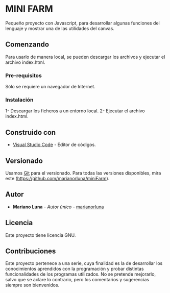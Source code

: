 # MINI FARM

Pequeño proyecto con Javascript, para desarrollar algunas funciones del lenguaje y mostrar una de las utilidades del canvas.

## Comenzando

Para usarlo de manera local, se pueden descargar los archivos y ejecutar el archivo index.html.

### Pre-requisitos

Sólo se requiere un navegador de Internet.

### Instalación

1- Descargar los ficheros a un entorno local.
2- Ejecutar el archivo index.html.

## Construido con

* [Visual Studio Code](https://code.visualstudio.com/docs) - Editor de códigos.

## Versionado

Usamos [Git](https://git-scm.com/) para el versionado. Para todas las versiones disponibles, mira este (https://github.com/marianorluna/miniFarm).

## Autor

* **Mariano Luna** - *Autor único* - [marianorluna](https://github.com/marianorluna)

## Licencia

Este proyecto tiene licencia GNU.

## Contribuciones

Este proyecto pertenece a una serie, cuya finalidad es la de desarrollar los conocimientos aprendidos con la programación y probar distintas funcionalidades de los programas utilizados. No se pretende mejorarlo, salvo que se aclare lo contrario, pero los comentarios y sugerencias siempre son bienvenidos.